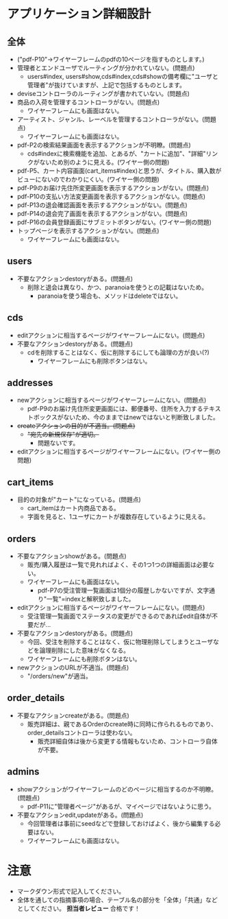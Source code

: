 # アプリケーション詳細設計
## 全体
- ("pdf-P10"→ワイヤーフレームのpdfの10ページを指すものとします。)
- 管理者とエンドユーザでルーティングが分かれていない。(問題点)
  - users#index, users#show,cds#index,cds#showの備考欄に"ユーザと管理者"が抜けていますが、上記で包括するものとします。
- deviseコントローラのルーティングが書かれていない。(問題点)
- 商品の入荷を管理するコントローラがない。(問題点)
  - ワイヤーフレームにも画面はない。
- アーティスト、ジャンル、レーベルを管理するコントローラがない。(問題点)
  - ワイヤーフレームにも画面はない。
- pdf-P2の検索結果画面を表示するアクションが不明瞭。(問題点)
  - cds#indexに検索機能を追加、とあるが、"カートに追加"、"詳細"リンクがないため別のように見える。(ワイヤー側の問題)
- pdf-P5、カート内容画面(cart_items#index)と思うが、タイトル、購入数がビューにないのでわかりにくい。(ワイヤー側の問題)
- pdf-P9のお届け先住所変更画面を表示するアクションがない。(問題点)
- pdf-P10の支払い方法変更画面を表示するアクションがない。(問題点)
- pdf-P13の退会確認画面を表示するアクションがない。(問題点)
- pdf-P14の退会完了画面を表示するアクションがない。(問題点)
- pdf-P16の会員登録画面にサブミットボタンがない。(ワイヤー側の問題)
- トップページを表示するアクションがない。(問題点)
  - ワイヤーフレームにも画面はない。

## users
- 不要なアクションdestoryがある。(問題点)
  - 削除と退会は異なり、かつ、paranoiaを使うとの記載はないため。
    - paranoiaを使う場合も、メソッドはdeleteではない。

## cds
- editアクションに相当するページがワイヤーフレームにない。(問題点)
- 不要なアクションdestoryがある。(問題点)
  - cdを削除することはなく、仮に削除するにしても論理の方が良い(?)
	- ワイヤーフレームにも削除ボタンはない。

## addresses
- newアクションに相当するページがワイヤーフレームにない。(問題点)
  - pdf-P9のお届け先住所変更画面には、郵便番号、住所を入力するテキストボックスがないため、今のままではnewではないと判断致しました。
- ~~createアクションの目的が不適当。(問題点)~~
  - ~~"宛先の新規保存"が適切。~~
    - 問題ないです。
- editアクションに相当するページがワイヤーフレームにない。(ワイヤー側の問題)

## cart_items
- 目的の対象が"カート"になっている。(問題点)
  - cart_itemはカート内商品である。
  - 字面を見ると、1ユーザにカートが複数存在しているように見える。

## orders
- 不要なアクションshowがある。(問題点)
  - 販売/購入履歴は一覧で見れればよく、その1つ1つの詳細画面は必要ない。
  - ワイヤーフレームにも画面はない。
    - pdf-P7の受注管理一覧画面は1個分の履歴しかないですが、文字通り"一覧"=indexと解釈致しました。
- editアクションに相当するページがワイヤーフレームにない。(問題点)
  - 受注管理一覧画面でステータスの変更ができるのであればedit自体が不要だが...
- 不要なアクションdestoryがある。(問題点)
  - 今回、受注を削除することはなく、仮に物理削除してしまうとユーザなどを論理削除にした意味がなくなる。
  - ワイヤーフレームにも削除ボタンはない。
- newアクションのURLが不適当。(問題点)
  - "/orders/new"が適当。

## order_details
- 不要なアクションcreateがある。(問題点)
  - 販売詳細は、親であるOrderのcreate時に同時に作られるものであり、order_detailsコントローラは使わない。
    - 販売詳細自体は後から変更する情報もないため、コントローラ自体が不要。

## admins
- showアクションがワイヤーフレームのどのページに相当するのか不明瞭。(問題点)
  - pdf-P11に"管理者ページ"があるが、マイページではないように思う。
- 不要なアクションedit,updateがある。(問題点)
  - 今回管理者は事前にseedなどで登録しておけばよく、後から編集する必要はない。
  - ワイヤーフレームにも画面はない。

# 注意
* マークダウン形式で記入してください。
* 全体を通しての指摘事項の場合、テーブル名の部分を「全体」「共通」などとしてください。
**担当者レビュー**
合格です！

